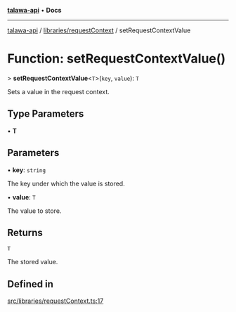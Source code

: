 [**talawa-api**](../../../README.md) • **Docs**

***

[talawa-api](../../../modules.md) / [libraries/requestContext](../README.md) / setRequestContextValue

# Function: setRequestContextValue()

\> **setRequestContextValue**\<`T`\>(`key`, `value`): `T`

Sets a value in the request context.

## Type Parameters

• **T**

## Parameters

• **key**: `string`

The key under which the value is stored.

• **value**: `T`

The value to store.

## Returns

`T`

The stored value.

## Defined in

[src/libraries/requestContext.ts:17](https://github.com/PalisadoesFoundation/talawa-api/blob/f4877b986932181336f42a7336754de05976cd97/src/libraries/requestContext.ts#L17)

